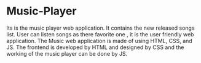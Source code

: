 # Music-Player
Its is the music player web application. It contains the new released songs list. User can listen songs as there favorite one , it is the user friendly web application. The Music web application is made of using HTML, CSS, and JS. The frontend is developed by HTML and designed by CSS and the working of the music player can be done by JS. 
